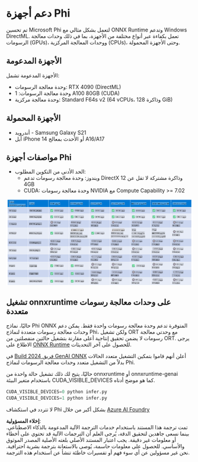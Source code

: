 # دعم أجهزة Phi

تم تحسين Microsoft Phi لتعمل بشكل مثالي مع ONNX Runtime وتدعم Windows DirectML. تعمل بكفاءة عبر أنواع مختلفة من الأجهزة، بما في ذلك وحدات معالجة الرسومات (GPUs)، ووحدات المعالجة المركزية (CPUs)، وحتى الأجهزة المحمولة.

## الأجهزة المدعومة
الأجهزة المدعومة تشمل:

- وحدة معالجة الرسومات: RTX 4090 (DirectML)
- وحدة معالجة الرسومات: 1 A100 80GB (CUDA)
- وحدة معالجة مركزية: Standard F64s v2 (64 vCPUs، وذاكرة 128 GiB)

## الأجهزة المحمولة

- أندرويد - Samsung Galaxy S21  
- أبل iPhone 14 أو الأحدث بمعالج A16/A17  

## مواصفات أجهزة Phi

- الحد الأدنى من التكوين المطلوب:
  - ويندوز: وحدة معالجة رسومات تدعم DirectX 12 وذاكرة مشتركة لا تقل عن 4GB  
  - CUDA: وحدة معالجة رسومات NVIDIA مع Compute Capability >= 7.02  

![HardwareSupport](../../../../../translated_images/01.phihardware.925db5699da7752cf486314e6db087580583cfbcd548970f8a257e31a8aa862c.ar.png)

## تشغيل onnxruntime على وحدات معالجة رسومات متعددة

حاليًا، نماذج Phi ONNX المتوفرة تدعم وحدة معالجة رسومات واحدة فقط. يمكن دعم وحدات معالجة رسومات متعددة لنماذج Phi، ولكن تشغيل ORT مع وحدتي معالجة رسومات لا يضمن تحقيق إنتاجية أعلى مقارنة بتشغيل حالتين منفصلتين من ORT. يرجى الاطلاع على [ONNX Runtime](https://onnxruntime.ai/) للحصول على آخر التحديثات.

في [Build 2024 فريق GenAI ONNX](https://youtu.be/WLW4SE8M9i8?si=EtG04UwDvcjunyfC) أعلن أنهم قاموا بتمكين التشغيل متعدد الحالات بدلاً من التشغيل متعدد وحدات معالجة الرسومات لنماذج Phi.

حاليًا، يتيح لك ذلك تشغيل حالة واحدة من onnxruntime أو onnxruntime-genai باستخدام متغير البيئة CUDA_VISIBLE_DEVICES كما هو موضح أدناه.

```Python
CUDA_VISIBLE_DEVICES=0 python infer.py
CUDA_VISIBLE_DEVICES=1 python infer.py
```

لا تتردد في استكشاف Phi بشكل أكبر من خلال [Azure AI Foundry](https://ai.azure.com)

**إخلاء المسؤولية**:  
تمت ترجمة هذا المستند باستخدام خدمات الترجمة الآلية المدعومة بالذكاء الاصطناعي. بينما نسعى جاهدين لتحقيق الدقة، يُرجى العلم أن الترجمات الآلية قد تحتوي على أخطاء أو معلومات غير دقيقة. يجب اعتبار المستند الأصلي بلغته الأصلية المصدر الموثوق والأساسي. للحصول على معلومات حاسمة، يُوصى بالاستعانة بترجمة بشرية احترافية. نحن غير مسؤولين عن أي سوء فهم أو تفسيرات خاطئة تنشأ عن استخدام هذه الترجمة.